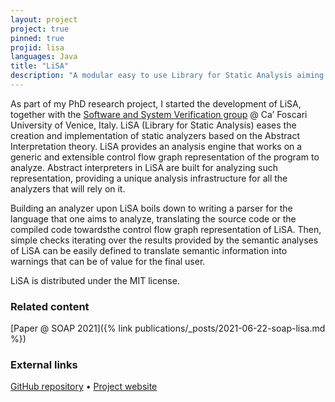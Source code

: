 ```yaml
---
layout: project
project: true
pinned: true
projid: lisa
languages: Java
title: "LiSA"
description: "A modular easy to use Library for Static Analysis aiming at multi-language analysis"
---
```


As part of my PhD research project, I started the development of LiSA, together with the [Software and System Verification group](https://ssv.dais.unive.it/) @ Ca’ Foscari University of Venice, Italy. LiSA (Library for Static Analysis) eases the creation and implementation of static analyzers based on the Abstract Interpretation theory. LiSA provides an analysis engine that works on a generic and extensible control flow graph representation of the program to analyze. Abstract interpreters in LiSA are built for analyzing such representation, providing a unique analysis infrastructure for all the analyzers that will rely on it. 

Building an analyzer upon LiSA boils down to writing a parser for the language that one aims to analyze, translating the source code or the compiled code towardsthe control flow graph representation of LiSA. Then, simple checks iterating over the results provided by the semantic analyses of LiSA can be easily defined to translate semantic information into warnings that can be of value for the final user. 

LiSA is distributed under the MIT license.

### Related content

[Paper @ SOAP 2021]({% link publications/_posts/2021-06-22-soap-lisa.md %})

### External links

[GitHub repository](https://github.com/lisa-analyzer/lisa) • [Project website](https://lisa-analyzer.github.io/)
